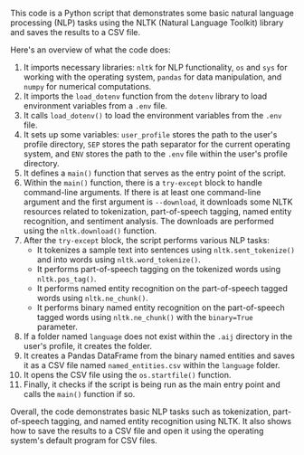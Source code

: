 This code is a Python script that demonstrates some basic natural language processing (NLP) tasks using the NLTK (Natural Language Toolkit) library and saves the results to a CSV file.

Here's an overview of what the code does:

1.  It imports necessary libraries: `nltk` for NLP functionality, `os` and `sys` for working with the operating system, `pandas` for data manipulation, and `numpy` for numerical computations.
2.  It imports the `load_dotenv` function from the `dotenv` library to load environment variables from a `.env` file.
3.  It calls `load_dotenv()` to load the environment variables from the `.env` file.
4.  It sets up some variables: `user_profile` stores the path to the user's profile directory, `SEP` stores the path separator for the current operating system, and `ENV` stores the path to the `.env` file within the user's profile directory.
5.  It defines a `main()` function that serves as the entry point of the script.
6.  Within the `main()` function, there is a `try-except` block to handle command-line arguments. If there is at least one command-line argument and the first argument is `--download`, it downloads some NLTK resources related to tokenization, part-of-speech tagging, named entity recognition, and sentiment analysis. The downloads are performed using the `nltk.download()` function.
7.  After the `try-except` block, the script performs various NLP tasks:
    *   It tokenizes a sample text into sentences using `nltk.sent_tokenize()` and into words using `nltk.word_tokenize()`.
    *   It performs part-of-speech tagging on the tokenized words using `nltk.pos_tag()`.
    *   It performs named entity recognition on the part-of-speech tagged words using `nltk.ne_chunk()`.
    *   It performs binary named entity recognition on the part-of-speech tagged words using `nltk.ne_chunk()` with the `binary=True` parameter.
8.  If a folder named `language` does not exist within the `.aij` directory in the user's profile, it creates the folder.
9.  It creates a Pandas DataFrame from the binary named entities and saves it as a CSV file named `named_entities.csv` within the `language` folder.
10.  It opens the CSV file using the `os.startfile()` function.
11.  Finally, it checks if the script is being run as the main entry point and calls the `main()` function if so.

Overall, the code demonstrates basic NLP tasks such as tokenization, part-of-speech tagging, and named entity recognition using NLTK. It also shows how to save the results to a CSV file and open it using the operating system's default program for CSV files.


